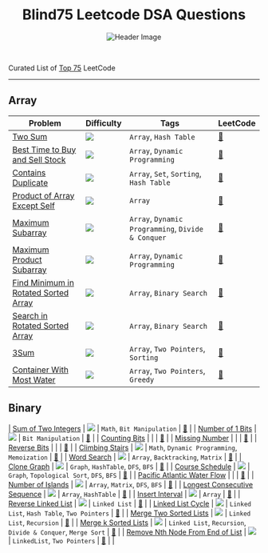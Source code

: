 <h1 align="center">Blind75 Leetcode DSA Questions</h1>

<p align="center">
  <img src="https://github.com/KhushiBhadange/Blind75-DSA-Questions/blob/main/Images/1_3N6z7wCvSkDRv_Kr1ZIk4A%402x.jpg"   alt="Header Image">
</p>

<br>

Curated List of [Top 75](https://gist.github.com/krishnadey30/88c4e2f601e96597974c00185e479532) LeetCode 

<hr/>

## Array
| Problem                                                                           | Difficulty                                                | Tags                                                         | LeetCode                                                                      |
| --------------------------------------------------------------------------------- | --------------------------------------------------------- | ------------------------------------------------------------ | ----------------------------------------------------------------------------- |
| [Two Sum](./two-sum.js)                                                           | <img src="https://img.shields.io/badge/-Easy-green" />    | `Array`, `Hash Table`                                        | [:link:](https://leetcode.com/problems/two-sum/)                              |
| [Best Time to Buy and Sell Stock](./best-time-to-buy-and-sell-stock.js)           | <img src="https://img.shields.io/badge/-Easy-green" />    | `Array`, `Dynamic Programming`                               | [:link:](https://leetcode.com/problems/best-time-to-buy-and-sell-stock/)      |
| [Contains Duplicate](./contains-duplicate.js)                                     | <img src="https://img.shields.io/badge/-Easy-green" />    | `Array`, `Set`, `Sorting`, `Hash Table`                      | [:link:](https://leetcode.com/problems/contains-duplicate/)                   |
| [Product of Array Except Self](./product-of-array-except-self.js)                 | <img src="https://img.shields.io/badge/-Medium-orange" /> | `Array`                                                      | [:link:](https://leetcode.com/problems/product-of-array-except-self/)         |
| [Maximum Subarray](./maximum-subarray.js)                                         | <img src="https://img.shields.io/badge/-Easy-green" />    | `Array`, `Dynamic Programming`, `Divide & Conquer`           | [:link:](https://leetcode.com/problems/maximum-subarray/)                     |
| [ Maximum Product Subarray](./maximum-product-subarray.js)                        | <img src="https://img.shields.io/badge/-Medium-orange" /> | `Array`, `Dynamic Programming`                               | [:link:](https://leetcode.com/problems/maximum-product-subarray/)             |
| [Find Minimum in Rotated Sorted Array](./find-minimum-in-rotated-sorted-array.js) | <img src="https://img.shields.io/badge/-Medium-orange" /> | `Array`, `Binary Search`                                     | [:link:](https://leetcode.com/problems/find-minimum-in-rotated-sorted-array/) |
| [Search in Rotated Sorted Array](./search-in-rotated-sorted-array.js)             | <img src="https://img.shields.io/badge/-Medium-orange" /> | `Array`, `Binary Search`                                     | [:link:](https://leetcode.com/problems/search-in-rotated-sorted-array/)       |
| [3Sum](./3sum.js)                                                                 | <img src="https://img.shields.io/badge/-Medium-orange" /> | `Array`, `Two Pointers`, `Sorting`                           | [:link:](https://leetcode.com/problems/3sum/)                                 |
| [Container With Most Water](./container-with-most-water.js)                       | <img src="https://img.shields.io/badge/-Medium-orange" /> | `Array`, `Two Pointers`, `Greedy`                            | [:link:](https://leetcode.com/problems/container-with-most-water/)            |

## Binary
| [Sum of Two Integers](./sum-of-two-integers.js)                                   | <img src="https://img.shields.io/badge/-Medium-orange" /> | `Math`, `Bit Manipulation`                                   | [:link:](https://leetcode.com/problems/sum-of-two-integers/)                  |
| [Number of 1 Bits](./number-of-1-bits.js)                                         | <img src="https://img.shields.io/badge/-Easy-green" />    | `Bit Manipulation`                                           | [:link:](https://leetcode.com/problems/number-of-1-bits/)                     |
| [Counting Bits]()                                                                 |                                                           |                                                              | [:link:](https://leetcode.com/problems/counting-bits/)                        |
| [Missing Number]()                                                                |                                                           |                                                              | [:link:](https://leetcode.com/problems/missing-number/)                       |
| [Reverse Bits]()                                                                  |                                                           |                                                              | [:link:](https://leetcode.com/problems/reverse-bits/)                         |
| [Climbing Stairs](./climbing-stairs.js)                                           | <img src="https://img.shields.io/badge/-Easy-green" />    | `Math`, `Dynamic Programming`, `Memoization`                 | [:link:](https://leetcode.com/problems/climbing-stairs/)                      |
| [Word Search](./word-search.js)                                                   | <img src="https://img.shields.io/badge/-Medium-orange" /> | `Array`, `Backtracking`, `Matrix`                            | [:link:](https://leetcode.com/problems/word-search/)                          |
| [Clone Graph](./clone-graph.js)                                                   | <img src="https://img.shields.io/badge/-Medium-orange" /> | `Graph`, `HashTable`, `DFS`, `BFS`                           | [:link:](https://leetcode.com/problems/clone-graph/)                          |
| [Course Schedule](./course-schedule.js)                                           | <img src="https://img.shields.io/badge/-Medium-orange" /> | `Graph`, `Topological Sort`, `DFS`, `BFS`                    | [:link:](https://leetcode.com/problems/course-schedule/)                      |
| [Pacific Atlantic Water Flow]()                                                   |                                                           |                                                              | [:link:](https://leetcode.com/problems/pacific-atlantic-water-flow/)          |
| [Number of Islands](./number-of-islands.js)                                       | <img src="https://img.shields.io/badge/-Medium-orange" /> | `Array`, `Matrix`, `DFS`, `BFS`                              | [:link:](https://leetcode.com/problems/number-of-islands/)                    |
| [Longest Consecutive Sequence](./longest-consecutive-sequence.js)                 | <img src="https://img.shields.io/badge/-Medium-orange" /> | `Array`, `HashTable`                                         | [:link:](https://leetcode.com/problems/longest-consecutive-sequence/)         |
| [Insert Interval](./insert-interval.js)                                           | <img src="https://img.shields.io/badge/-Medium-orange" /> | `Array`                                                      | [:link:](https://leetcode.com/problems/insert-interval/)                      |
| [Reverse Linked List](./reverse-linked-list.js)                                   | <img src="https://img.shields.io/badge/-Easy-green" />    | `Linked List`                                                | [:link:](https://leetcode.com/problems/reverse-linked-list/)                  |
| [Linked List Cycle](./linked-list-cycle.js)                                       | <img src="https://img.shields.io/badge/-Easy-green" />    | `Linked List`, `Hash Table`, `Two Pointers`                  | [:link:](https://leetcode.com/problems/linked-list-cycle/)                    |
| [Merge Two Sorted Lists](./merge-two-sorted-lists.js)                             | <img src="https://img.shields.io/badge/-Easy-green" />    | `Linked List`, `Recursion`                                   | [:link:](https://leetcode.com/problems/merge-two-sorted-lists/)               |
| [Merge k Sorted Lists](./merge-k-sorted-lists.js)                                 | <img src="https://img.shields.io/badge/-Hard-red" />      | `Linked List`, `Recursion`, `Divide & Conquer`, `Merge Sort` | [:link:](https://leetcode.com/problems/merge-k-sorted-lists/)                 |
| [Remove Nth Node From End of List](./remove-nth-node-from-end-of-list.js)         | <img src="https://img.shields.io/badge/-Medium-orange" /> | `LinkedList`, `Two Pointers`                                 | [:link:](https://leetcode.com/problems/remove-nth-node-from-end-of-list/)     |       |


